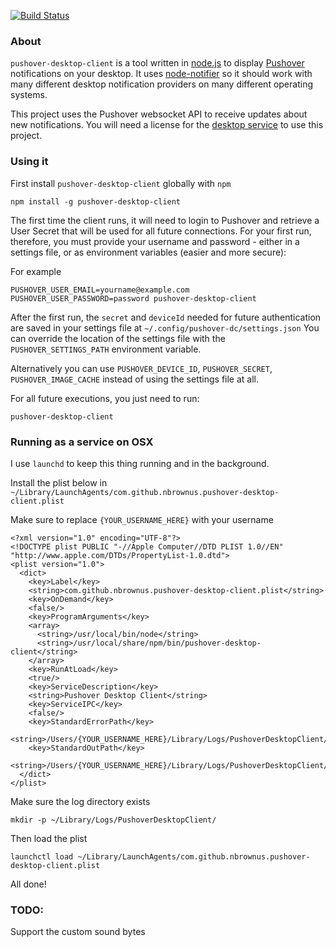 [![Build Status](https://travis-ci.org/nbrownus/pushover-desktop-client.svg)](https://travis-ci.org/nbrownus/pushover-desktop-client)

### About

`pushover-desktop-client` is a tool written in [node.js](https://node.js) to display [Pushover](https://pushover.net)
notifications on your desktop. It uses [node-notifier](https://github.com/mikaelbr/node-notifier) so it should work
with many different desktop notification providers on many different operating systems.

This project uses the Pushover websocket API to receive updates about new notifications. You will need
a license for the [desktop service](https://pushover.net/clients/desktop) to use this project.

### Using it

First install `pushover-desktop-client` globally with `npm`

    npm install -g pushover-desktop-client

The first time the client runs, it will need to login to Pushover and retrieve a User Secret that will be used for all 
future connections.  For your first run, therefore, you must provide your username and password - either in a settings file, 
or as environment variables (easier and more secure):

For example

    PUSHOVER_USER_EMAIL=yourname@example.com PUSHOVER_USER_PASSWORD=password pushover-desktop-client
    
After the first run, the `secret` and `deviceId` needed for future authentication are saved in your settings file at `~/.config/pushover-dc/settings.json`
You can override the location of the settings file with the `PUSHOVER_SETTINGS_PATH` environment variable.

Alternatively you can use `PUSHOVER_DEVICE_ID`, `PUSHOVER_SECRET`, `PUSHOVER_IMAGE_CACHE` instead of using the settings
file at all.

For all future executions, you just need to run:

    pushover-desktop-client

### Running as a service on OSX

I use `launchd` to keep this thing running and in the background.

Install the plist below in `~/Library/LaunchAgents/com.github.nbrownus.pushover-desktop-client.plist`

Make sure to replace `{YOUR_USERNAME_HERE}` with your username

    <?xml version="1.0" encoding="UTF-8"?>
    <!DOCTYPE plist PUBLIC "-//Apple Computer//DTD PLIST 1.0//EN" "http://www.apple.com/DTDs/PropertyList-1.0.dtd">
    <plist version="1.0">
      <dict>
        <key>Label</key>
        <string>com.github.nbrownus.pushover-desktop-client.plist</string>
        <key>OnDemand</key>
        <false/>
        <key>ProgramArguments</key>
        <array>
          <string>/usr/local/bin/node</string>
          <string>/usr/local/share/npm/bin/pushover-desktop-client</string>
        </array>
        <key>RunAtLoad</key>
        <true/>
        <key>ServiceDescription</key>
        <string>Pushover Desktop Client</string>
        <key>ServiceIPC</key>
        <false/>
        <key>StandardErrorPath</key>
        <string>/Users/{YOUR_USERNAME_HERE}/Library/Logs/PushoverDesktopClient/output.log</string>
        <key>StandardOutPath</key>
        <string>/Users/{YOUR_USERNAME_HERE}/Library/Logs/PushoverDesktopClient/output.log</string>
      </dict>
    </plist>

Make sure the log directory exists

    mkdir -p ~/Library/Logs/PushoverDesktopClient/

Then load the plist

    launchctl load ~/Library/LaunchAgents/com.github.nbrownus.pushover-desktop-client.plist

All done!

### TODO:

Support the custom sound bytes
